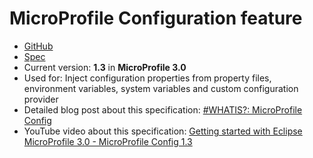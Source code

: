 # MicroProfile Configuration feature

* [GitHub](https://github.com/eclipse/microprofile-config)
* [Spec](https://github.com/eclipse/microprofile-config/releases/download/1.3/microprofile-config-spec-1.3.pdf)
* Current version: **1.3** in **MicroProfile 3.0**
* Used for: Inject configuration properties from property files, environment variables, system variables and custom configuration provider
* Detailed blog post about this specification: [#WHATIS?: MicroProfile Config]()
* YouTube video about this specification: [Getting started with Eclipse MicroProfile 3.0 - MicroProfile Config 1.3]()